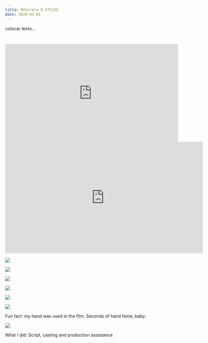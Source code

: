 ```yaml
---
title: Motorola G STYLUS
date: 2020-03-01
---
```

<div class="post-container">
  <div class="text-idea">
    colocar texto...
  </div>
  <div class="img-idea">


![]()

![]()


</div>

<iframe width="560" height="315" src="https://www.youtube.com/embed/YwXZxXdKATg" title="YouTube video player" frameborder="0" allow="accelerometer; autoplay; clipboard-write; encrypted-media; gyroscope; picture-in-picture" allowfullscreen></iframe><iframe src="https://player.vimeo.com/video/516624384?byline=0&portrait=0" width="640" height="360" frameborder="0" allow="autoplay; fullscreen; picture-in-picture" allowfullscreen></iframe>

<div class="img-row">

![](https://ucarecdn.com/506c3085-fbea-4f53-8f81-e4f32e248837/)

![](https://ucarecdn.com/2f56adef-4bc5-4fc4-891b-6cbed02a2a44/)

![](https://ucarecdn.com/0bcf4fca-6371-44d1-8559-76baf378387a/)



<div class="img-row">

![](https://ucarecdn.com/4ccbc478-abf9-4e79-9370-5b17dab6352d/)

![](https://ucarecdn.com/07edf7fa-838d-4f22-a540-d8dfde001ad3/)

![](https://ucarecdn.com/f9becb63-8a90-48f3-940a-b9254d29c699/)

  </div>

Fun fact: my hand was used in the film. Seconds of hand fame, baby.

![](https://ucarecdn.com/d84c6152-2e3d-4b56-8de1-5103f9136de9/)

What I did: Script, casting and production assistance